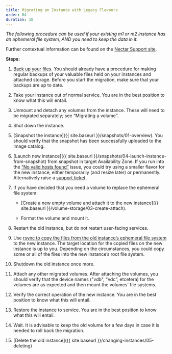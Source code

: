 ```yaml
---
title: Migrating an Instance with Legacy Flavours
order: 04
duration: 10
---
```


*The following procedure can be used if your existing m1 or m2 instance has an ephemeral file system, AND you need to keep the data in it.*

Further contextual information can be found on the [Nectar Support site](https://support.ehelp.edu.au/support/solutions/articles/6000246733-migrating-instances-with-legacy-flavors).

**Steps:**
1. [Back up your files](https://support.ehelp.edu.au/support/solutions/articles/6000085112-backing-up-data).  You should already have a procedure for making regular backups of your valuable files held on your instances and attached storage.  Before you start the migration, make sure that your backups are up to date.

1. Take your instance out of normal service.  You are in the best position to know what this will entail.

1. Unmount and detach any volumes from the instance.  These will need to be migrated separately; see “Migrating a volume”.

1. Shut down the instance.

1. [Snapshot the instance]({{ site.baseurl }}/snapshots/01-overview).  You should verify that the snapshot has been successfully uploaded to the Image catalog.

1. [Launch new instance]({{ site.baseurl }}/snapshots/04-launch-instance-from-snapshot) from snapshot in target Availability Zone. If you run into the [“No valid hosts found”](https://support.ehelp.edu.au/support/solutions/articles/6000279599) issue, you could try using a smaller flavor for the new instance, either temporarily (and resize later) or permanently. Alternatively raise a [support ticket](https://support.ehelp.edu.au).

1. If you have decided that you need a volume to replace the ephemeral file system:

    * [Create a new empty volume and attach it to the new instance]({{ site.baseurl }}/volume-storage/03-create-attach).

    * Format the volume and mount it.

1. Restart the old instance, but do not restart user-facing services.

1. Use [rsync to copy the files from the old instance’s ephemeral file system](https://support.ehelp.edu.au/support/solutions/articles/6000085112-backing-up-data) to the new instance.  The target location for the copied files on the new instance is up to you. Depending on the circumstances, you could copy some or all of the files into the new instance’s root file system.

1. Shutdown the old instance once more.

1. Attach any other migrated volumes.  After attaching the volumes, you should verify that the device names ("vdb", "vdc", etcetera) for the volumes are as expected and then mount the volumes’ file systems.

1. Verify the correct operation of the new instance. You are in the best position to know what this will entail.

1. Restore the instance to service.  You are in the best position to know what this will entail.

1. Wait.  It is advisable to keep the old volume for a few days in case it is needed to roll back the migration.

1. [Delete the old instance]({{ site.baseurl }}/changing-instances/05-deleting)
